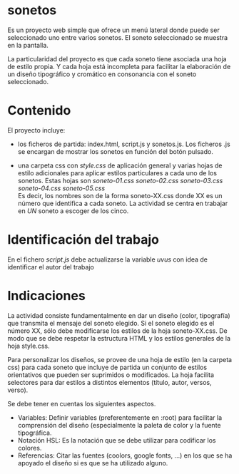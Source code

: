 # sonetos

Es un proyecto web simple que ofrece un menú lateral donde puede ser seleccionado uno entre varios sonetos. El soneto seleccionado se muestra en la pantalla.

La particularidad del proyecto es que cada soneto tiene asociada una hoja de estilo propia. Y cada hoja está incompleta para facilitar la elaboración de un diseño tipográfico y cromático en consonancia con el soneto seleccionado.


# Contenido

El proyecto incluye: 

- los ficheros de partida: index.html, script.js y sonetos.js. Los ficheros .js se 
encargan de mostrar los sonetos en función del botón pulsado.
           
- una carpeta css con _style.css_ de aplicación general y varias hojas de estilo adicionales para aplicar estilos particulares a cada uno de los sonetos. Estas hojas son  _soneto-01.css_  _soneto-02.css_  _soneto-03.css_  _soneto-04.css_  _soneto-05.css_  
Es decir, los nombres son de la forma soneto-XX.css donde XX es un número que identifica a 
cada soneto. La actividad se centra en trabajar en *UN* soneto a escoger de los cinco.


# Identificación del trabajo
 
En el fichero _script.js_ debe actualizarse la variable _uvus_ con idea de identificar el autor del trabajo


# Indicaciones

La actividad consiste fundamentalmente en dar un diseño (color, tipografía) 
que transmita el mensaje del soneto elegido. Si el soneto elegido es el número XX, 
sólo debe modificarse los estilos de la hoja soneto-XX.css. De modo que se 
debe respetar la estructura HTML y los estilos generales de la hoja style.css.  



Para personalizar los diseños, se provee de una hoja de estilo (en la carpeta css) para cada 
soneto que incluye de partida un conjunto de estilos orientativos que pueden ser suprimidos o modificados.
La hoja facilita selectores para dar estilos a distintos elementos (título, autor, versos, verso). 

Se debe tener en cuentas los siguientes aspectos. 
  -  Variables: Definir variables (preferentemente en :root) para facilitar la 
     comprensión del diseño (especialmente la paleta de color y la fuente tipográfica. 
  -  Notación HSL:  Es la notación que se debe utilizar para codificar los colores.  
  -  Referencias: Citar las fuentes (coolors, google fonts, ...) en los que se ha apoyado el 
     diseño si es que se ha utilizado alguno.




